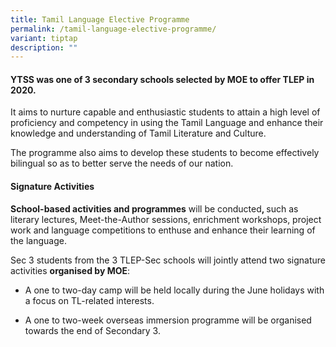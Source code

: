 ```yaml
---
title: Tamil Language Elective Programme
permalink: /tamil-language-elective-programme/
variant: tiptap
description: ""
---
```

<h4><strong>YTSS was one of 3 secondary schools selected by MOE to offer TLEP in 2020.</strong></h4>
<p>It aims to nurture capable and enthusiastic students to attain a high
level of proficiency and competency in using the Tamil Language and enhance
their knowledge and understanding of Tamil Literature and Culture.</p>
<p>The programme also aims to develop these students to become effectively
bilingual so as to better serve the needs of our nation.</p>
<h4><strong>Signature Activities</strong></h4>
<p><strong>School-based activities and programmes</strong> will be conducted<strong>, </strong>such
as literary lectures, Meet-the-Author sessions, enrichment workshops, project
work and language competitions to enthuse and enhance their learning of
the language.</p>
<p>Sec 3 students from the 3 TLEP-Sec schools will jointly attend two signature
activities <strong>organised by MOE</strong>:</p>
<ul data-tight="true" class="tight">
<li>
<p>A one to two-day camp will be held locally during the June holidays with
a focus on TL-related interests.</p>
</li>
<li>
<p>A one to two-week overseas immersion programme will be organised towards
the end of Secondary 3.</p>
</li>
</ul>
<p></p>
<p></p>